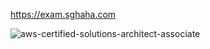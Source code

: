 https://exam.sghaha.com

![aws-certified-solutions-architect-associate](https://user-images.githubusercontent.com/98567497/163681932-5f3f2a30-98f9-40e5-b0cd-f74072626a35.png)

<!--
**sghaha/sghaha** is a ✨ _special_ ✨ repository because its `README.md` (this file) appears on your GitHub profile.

Here are some ideas to get you started:

- 🔭 I’m currently working on ...
- 🌱 I’m currently learning ...
- 👯 I’m looking to collaborate on ...
- 🤔 I’m looking for help with ...
- 💬 Ask me about ...
- 📫 How to reach me: ...
- 😄 Pronouns: ...
- ⚡ Fun fact: ...
-->
